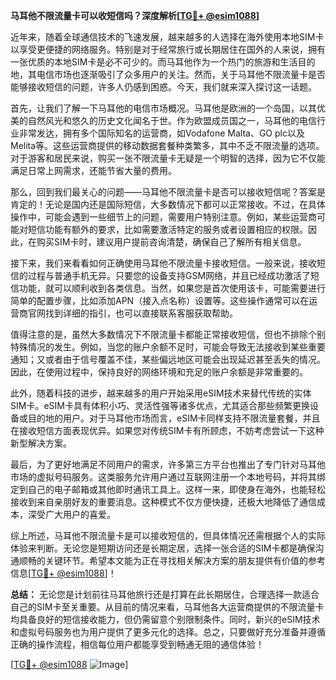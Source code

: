 **马耳他不限流量卡可以收短信吗？深度解析[[TG💪+ @esim1088](https://t.me/s/esim1088)]**

近年来，随着全球通信技术的飞速发展，越来越多的人选择在海外使用本地SIM卡以享受更便捷的网络服务。特别是对于经常旅行或长期居住在国外的人来说，拥有一张优质的本地SIM卡是必不可少的。而马耳他作为一个热门的旅游和生活目的地，其电信市场也逐渐吸引了众多用户的关注。然而，关于马耳他不限流量卡是否能够接收短信的问题，许多人仍感到困惑。今天，我们就来深入探讨这一话题。

首先，让我们了解一下马耳他的电信市场概况。马耳他是欧洲的一个岛国，以其优美的自然风光和悠久的历史文化闻名于世。作为欧盟成员国之一，马耳他的电信行业非常发达，拥有多个国际知名的运营商，如Vodafone Malta、GO plc以及Melita等。这些运营商提供的移动数据套餐种类繁多，其中不乏不限流量的选项。对于游客和居民来说，购买一张不限流量卡无疑是一个明智的选择，因为它不仅能满足日常上网需求，还能节省大量的费用。

那么，回到我们最关心的问题——马耳他不限流量卡是否可以接收短信呢？答案是肯定的！无论是国内还是国际短信，大多数情况下都可以正常接收。不过，在具体操作中，可能会遇到一些细节上的问题，需要用户特别注意。例如，某些运营商可能对短信功能有额外的要求，比如需要激活特定的服务或者设置相应的权限。因此，在购买SIM卡时，建议用户提前咨询清楚，确保自己了解所有相关信息。

接下来，我们来看看如何正确使用马耳他不限流量卡接收短信。一般来说，接收短信的过程与普通手机无异。只要您的设备支持GSM网络，并且已经成功激活了短信功能，就可以顺利收到各类信息。当然，如果您是首次使用该卡，可能需要进行简单的配置步骤，比如添加APN（接入点名称）设置等。这些操作通常可以在运营商官网找到详细的指引，也可以直接联系客服获取帮助。

值得注意的是，虽然大多数情况下不限流量卡都能正常接收短信，但也不排除个别特殊情况的发生。例如，当您的账户余额不足时，可能会导致无法接收到某些重要通知；又或者由于信号覆盖不佳，某些偏远地区可能会出现延迟甚至丢失的情况。因此，在使用过程中，保持良好的网络环境和充足的账户余额是非常重要的。

此外，随着科技的进步，越来越多的用户开始采用eSIM技术来替代传统的实体SIM卡。eSIM卡具有体积小巧、灵活性强等诸多优点，尤其适合那些频繁更换设备或目的地的用户。对于马耳他市场而言，eSIM卡同样支持不限流量套餐，并且在接收短信方面表现优异。如果您对传统SIM卡有所顾虑，不妨考虑尝试一下这种新型解决方案。

最后，为了更好地满足不同用户的需求，许多第三方平台也推出了专门针对马耳他市场的虚拟号码服务。这类服务允许用户通过互联网注册一个本地号码，并将其绑定到自己的电子邮箱或其他即时通讯工具上。这样一来，即使身在海外，也能轻松接收到来自亲朋好友的重要消息。这种模式不仅方便快捷，还极大地降低了通信成本，深受广大用户的喜爱。

综上所述，马耳他不限流量卡是可以接收短信的，但具体情况还需根据个人的实际体验来判断。无论您是短期访问还是长期定居，选择一张合适的SIM卡都是确保沟通顺畅的关键环节。希望本文能为正在寻找相关解决方案的朋友提供有价值的参考信息[[TG💪+ @esim1088](https://t.me/s/esim1088)]！

**总结：**
无论您是计划前往马耳他旅行还是打算在此长期居住，合理选择一款适合自己的SIM卡至关重要。从目前的情况来看，马耳他各大运营商提供的不限流量卡均具备良好的短信接收能力，但仍需留意个别限制条件。同时，新兴的eSIM技术和虚拟号码服务也为用户提供了更多元化的选择。总之，只要做好充分准备并遵循正确的操作流程，相信每位用户都能享受到畅通无阻的通信体验！

[[TG💪+ @esim1088](https://t.me/s/esim1088) ![Image](https://i.postimg.cc/4NQfJmqS/Snipaste-2025-05-13-00-14-12.png)]
